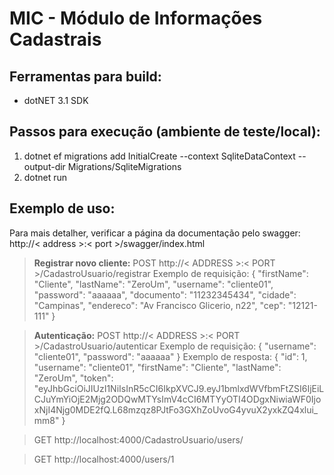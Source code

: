 # MIC - Módulo de Informações Cadastrais

## Ferramentas para build:
- dotNET 3.1 SDK

## Passos para execução (ambiente de teste/local):
1) dotnet ef migrations add InitialCreate --context SqliteDataContext --output-dir Migrations/SqliteMigrations
2) dotnet run
  
## Exemplo de uso:  
Para mais detalher, verificar a página da documentação pelo swagger: http://< address >:< port >/swagger/index.html

  > **Registrar novo cliente:** POST http://< ADDRESS >:< PORT >/CadastroUsuario/registrar
  >  Exemplo de requisição: 
> {
> "firstName": "Cliente",
> "lastName": "ZeroUm",
> "username": "cliente01",
> "password": "aaaaaa",
> "documento": "11232345434",
> "cidade": "Campinas",
> "endereco": "Av Francisco Glicerio, n22",
> "cep": "12121-111"
> }

> **Autenticação:** POST http://< ADDRESS >:< PORT >/CadastroUsuario/autenticar
>  Exemplo de requisição: 
> {
> "username": "cliente01",
> "password": "aaaaaa"
> }
> Exemplo de resposta:
> {
> "id": 1,
> "username": "cliente01",
> "firstName": "Cliente",
> "lastName": "ZeroUm",
> "token": "eyJhbGciOiJIUzI1NiIsInR5cCI6IkpXVCJ9.eyJ1bmlxdWVfbmFtZSI6IjEiLCJuYmYiOjE2Mjg2ODQwMTYsImV4cCI6MTYyOTI4ODgxNiwiaWF0IjoxNjI4Njg0MDE2fQ.L68mzqz8PJtFo3GXhZoUvoG4yvuX2yxkZQ4xlui_mm8"
> }
 
> GET http://localhost:4000/CadastroUsuario/users/

> GET http://localhost:4000/users/1